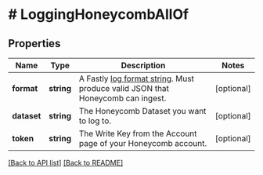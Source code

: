 # # LoggingHoneycombAllOf

## Properties

Name | Type | Description | Notes
------------ | ------------- | ------------- | -------------
**format** | **string** | A Fastly [log format string](https://docs.fastly.com/en/guides/custom-log-formats). Must produce valid JSON that Honeycomb can ingest. | [optional] 
**dataset** | **string** | The Honeycomb Dataset you want to log to. | [optional] 
**token** | **string** | The Write Key from the Account page of your Honeycomb account. | [optional] 


[[Back to API list]](../../README.md#endpoints) [[Back to README]](../../README.md)
